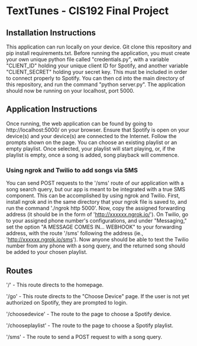 # TextTunes - CIS192 Final Project

## Installation Instructions
This application can run locally on your device. Git clone this repository and pip install requirements.txt. Before running the application, you must create your own unique python file called "credentials.py", with a variable "CLIENT_ID" holding your unique client ID for Spotify, and another variable "CLIENT_SECRET" holding your secret key. This must be included in order to connect properly to Spotify. You can then cd into the main directory of this repository, and run the command "python server.py". The application should now be running on your localhost, port 5000.

## Application Instructions
Once running, the web application can be found by going to http://localhost:5000/ on your browser. Ensure that Spotify is open on your device(s) and your device(s) are connected to the Internet. Follow the prompts shown on the page. You can choose an existing playlist or an empty playlist. Once selected, your playlist will start playing, or, if the playlist is empty, once a song is added, song playback will commence.

### Using ngrok and Twilio to add songs via SMS
You can send POST requests to the '/sms' route of our application with a song search query, but our app is meant to be integrated with a true SMS component. This can be accomplished by using ngrok and Twilio. First, install ngrok and in the same directory that your ngrok file is saved to, and run the command './ngrok http 5000'. Now, copy the assigned forwarding address (it should be in the form of 'http://xxxxxx.ngrok.io/'). On Twilio, go to your assigned phone number's configurations, and under "Messaging," set the option "A MESSAGE COMES IN... WEBHOOK" to your forwarding address, with the route '/sms' following the address (ie., 'http://xxxxxx.ngrok.io/sms'). Now anyone should be able to text the Twilio number from any phone with a song query, and the returned song should be added to your chosen playlist.

## Routes
'/' - This route directs to the homepage.

'/go' - This route directs to the "Choose Device" page. If the user is not yet authorized on Spotify, they are prompted to login.

'/choosedevice' - The route to the page to choose a Spotify device.

'/chooseplaylist' - The route to the page to choose a Spotify playlist.

'/sms' - The route to send a POST request to with a song query.
